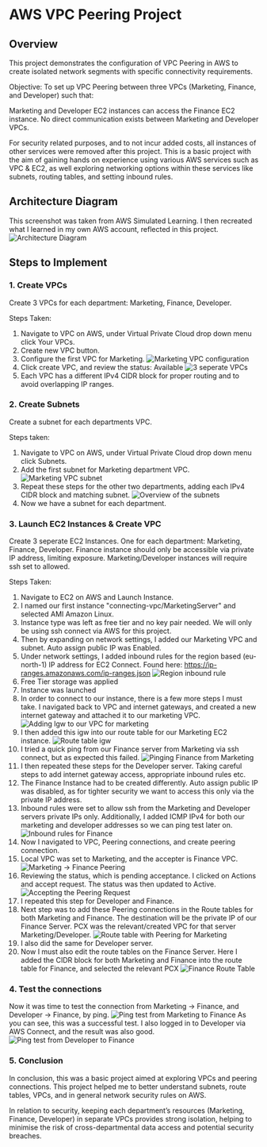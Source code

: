 # AWS VPC Peering Project

## Overview

This project demonstrates the configuration of VPC Peering in AWS to create isolated network segments with specific connectivity requirements.

Objective: To set up VPC Peering between three VPCs (Marketing, Finance, and Developer) such that:

Marketing and Developer EC2 instances can access the Finance EC2 instance.
No direct communication exists between Marketing and Developer VPCs.

For security related purposes, and to not incur added costs, all instances of other services were removed after this project. This is a basic project with the aim of gaining hands on experience using various AWS services such as VPC & EC2, as well exploring networking options within these services like subnets, routing tables, and setting inbound rules.
## Architecture Diagram

This screenshot was taken from AWS Simulated Learning. I then recreated what I learned in my own AWS account, reflected in this project.
![Architecture Diagram](https://github.com/wilbcn/pngs.vpcs.practise/blob/main/ConnectingVPCs.png)

## Steps to Implement

### 1. Create VPCs
Create 3 VPCs for each department: Marketing, Finance, Developer.

Steps Taken:
1. Navigate to VPC on AWS, under Virtual Private Cloud drop down menu click Your VPCs.
2. Create new VPC button.
3. Configure the first VPC for Marketing.
![Marketing VPC configuration](https://github.com/wilbcn/pngs.vpcs.practise/blob/main/screenshot_of_VPC1.png)
4. Click create VPC, and review the status: Available
![3 seperate VPCs](https://github.com/wilbcn/pngs.vpcs.practise/blob/main/screenshot_of_3vpcs.png)
5. Each VPC has a different IPv4 CIDR block for proper routing and to avoid overlapping IP ranges.

### 2. Create Subnets
Create a subnet for each departments VPC.

Steps taken:
1. Navigate to VPC on AWS, under Virtual Private Cloud drop down menu click Subnets.
2. Add the first subnet for Marketing department VPC.
![Marketing VPC subnet](https://github.com/wilbcn/pngs.vpcs.practise/blob/main/screenshot_of_subnet1.png)
3. Repeat these steps for the other two departments, adding each IPv4 CIDR block and matching subnet.
![Overview of the subnets](https://github.com/wilbcn/pngs.vpcs.practise/blob/main/screenshot_of_3subnets.png)
4. Now we have a subnet for each department.

### 3. Launch EC2 Instances & Create VPC
Create 3 seperate EC2 Instances. One for each department: Marketing, Finance, Developer.
Finance instance should only be accessible via private IP address, limiting exposure.
Marketing/Developer instances will require ssh set to allowed. 

Steps Taken:
1. Navigate to EC2 on AWS and Launch Instance.
2. I named our first instance "connecting-vpc/MarketingServer" and selected AMI Amazon Linux.
3. Instance type was left as free tier and no key pair needed. We will only be using ssh connect via AWS for this project.
4. Then by expanding on network settings, I added our Marketing VPC and subnet. Auto assign public IP was Enabled.
5. Under network settings, I added inbound rules for the region based (eu-north-1) IP address for EC2 Connect. Found here: https://ip-ranges.amazonaws.com/ip-ranges.json
![Region inbound rule](https://github.com/wilbcn/pngs.vpcs.practise/blob/main/screenshot_of_marketinginbound.png)
6. Free Tier storage was applied
7. Instance was launched
8. In order to connect to our instance, there is a few more steps I must take. I navigated back to VPC and internet gateways, and created a new internet gateway and attached it to our marketing VPC. 
![Adding lgw to our VPC for marketing](https://github.com/wilbcn/pngs.vpcs.practise/blob/main/screenshot_igw_marketing1.png)
9. I then added this igw into our route table for our Marketing EC2 instance.
![Route table igw](https://github.com/wilbcn/pngs.vpcs.practise/blob/main/screenshot_marketing_routetable_igw.png)
10. I tried a quick ping from our Finance server from Marketing via ssh connect, but as expected this failed.
![Pinging Finance from Marketing](https://github.com/wilbcn/pngs.vpcs.practise/blob/main/screenshot_of_marketing_ping1.png)
11. I then repeated these steps for the Developer server. Taking careful steps to add internet gateway access, appropriate inbound rules etc.
12. The Finance Instance had to be created differently. Auto assign public IP was disabled, as for tighter security we want to access this only via the private IP address. 
13. Inbound rules were set to allow ssh from the Marketing and Developer servers private IPs only. Additionally, I added ICMP IPv4 for both our marketing and developer addresses so we can ping test later on.
![Inbound rules for Finance](https://github.com/wilbcn/pngs.vpcs.practise/blob/main/inboundrules_finance.png)
14. Now I navigated to VPC, Peering connections, and create peering connection.
15. Local VPC was set to Marketing, and the accepter is Finance VPC.
![Marketing -> Finance Peering](https://github.com/wilbcn/pngs.vpcs.practise/blob/main/Marketing2Finance_Peering.png)
16. Reviewing the status, which is pending acceptance. I clicked on Actions and accept request. The status was then updated to Active.
![Accepting the Peering Request](https://github.com/wilbcn/pngs.vpcs.practise/blob/main/Market2finance_peering_complete.png)
17. I repeated this step for Developer and Finance.
18. Next step was to add these Peering connections in the Route tables for both Marketing and Finance. The destination will be the private IP of our Finance Server. PCX was the relevant/created VPC for that server Marketing/Developer.
![Route table with Peering for Marketing](https://github.com/wilbcn/pngs.vpcs.practise/blob/main/MarketingRouteTableFinal.png)
19. I also did the same for Developer server.
20. Now I must also edit the route tables on the Finance Server. Here I added the CIDR block for both Marketing and Finance into the route table for Finance, and selected the relevant PCX
![Finance Route Table](https://github.com/wilbcn/pngs.vpcs.practise/blob/main/financeroutetablefinal.png)

### 4. Test the connections
Now it was time to test the connection from Marketing -> Finance, and Developer -> Finance, by ping.
![Ping test from Marketing to Finance](https://github.com/wilbcn/pngs.vpcs.practise/blob/main/successfulpingfrommarketing2finance.png)
As you can see, this was a successful test. I also logged in to Developer via AWS Connect, and the result was also good.
![Ping test from Developer to Finance](https://github.com/wilbcn/pngs.vpcs.practise/blob/main/dev2financeping.png)

### 5. Conclusion

In conclusion, this was a basic project aimed at exploring VPCs and peering connections. This project helped me to better understand subnets, route tables, VPCs, and in general network security rules on AWS. 

In relation to security, keeping each department’s resources (Marketing, Finance, Developer) in separate VPCs provides strong isolation, helping to minimise the risk of cross-departmental data access and potential security breaches.  


